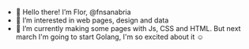 - 👋 Hello there! I’m Flor, @fnsanabria
- 👀 I’m interested in web pages, design and data
- 🌱 I’m currently making some pages with Js, CSS and HTML. But next march I'm going to start Golang, I'm so excited about it ☺

<!---
fnsanabria/fnsanabria is a ✨ special ✨ repository because its `README.md` (this file) appears on your GitHub profile.
You can click the Preview link to take a look at your changes.
--->

